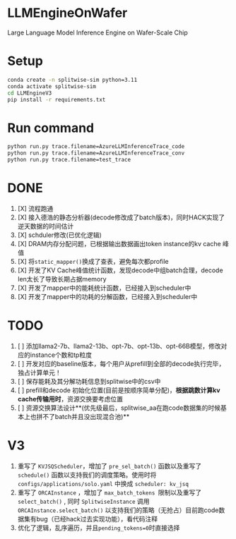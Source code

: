 # LLMEngineOnWafer

Large Language Model Inference Engine on Wafer-Scale Chip

# Setup

```bash
conda create -n splitwise-sim python=3.11
conda activate splitwise-sim
cd LLMEngineV3
pip install -r requirements.txt
```
# Run command
```bash
python run.py trace.filename=AzureLLMInferenceTrace_code  
python run.py trace.filename=AzureLLMInferenceTrace_conv  
python run.py trace.filename=test_trace  
```
# DONE

1. [X] 流程跑通
2. [X] 接入德浩的静态分析器(decode修改成了batch版本)，同时HACK实现了逆天数据的时间估计
3. [X] schduler修改(已优化逻辑)
4. [X] DRAM内存分配问题，已根据输出数据画出token instance的kv cache 峰值
5. [X] 将`static_mapper()`换成了查表，避免每次都profile
6. [X] 开发了KV Cache峰值统计函数，发现decode中组batch合理，decode len太长了导致长期占据memory
7. [X] 开发了mapper中的能耗统计函数，已经接入到scheduler中
8. [X] 开发了mapper中的功耗的分解函数，已经接入到scheduler中
<!-- # WARNING !!!
1. [] decode中组batch太小了，导致kv占用太高了！ -->

# TODO
1. [ ] 添加llama2-7b、llama2-13b、opt-7b、opt-13b、opt-66B模型，修改对应的instance个数和tp粒度
2. [ ] 开发对应的baseline版本，每个用户从prefill到全部的decode执行完毕，独占计算单元！
3. [ ] 保存能耗及其分解功耗信息到splitwise中的csv中
4. [ ] prefill和decode 初始化位置(目前是按顺序简单分配)，**根据跳数计算kv cache传输用时**，资源交换要考虑位置
5. [ ] 资源交换算法设计**(优先级最后，splitwise_aa在跑code数据集的时候基本上也拼不了batch并且没出现混合池)**
<!-- 6. [ ] 是否要支持可变tp -->

# V3

1. 重写了 `KVJSQScheduler`，增加了 `pre_sel_batch()` 函数以及重写了 `schedule()` 函数以支持我们的调度策略。使用时将  `configs/applications/solo.yaml` 中换成 `scheduler: kv_jsq`
2. 重写了 `ORCAInstance` ，增加了 `max_batch_tokens `限制以及重写了 `select_batch()` , 同时 `SplitwiseInstance` 调用 ` ORCAInstance.select_batch()` 以支持我们的策略（无抢占）目前跑code数据集有bug（已经hack过去实现功能），看代码注释
3. 优化了逻辑，乱序遍历，并且`pending_tokens=0`时直接选择